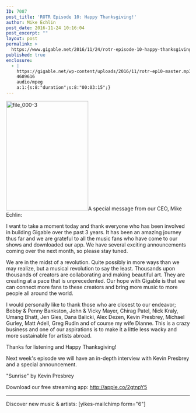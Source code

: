 ```yaml
---
ID: 7087
post_title: 'ROTR Episode 10: Happy Thanksgiving!'
author: Mike Echlin
post_date: 2016-11-24 10:16:04
post_excerpt: ""
layout: post
permalink: >
  https://www.gigable.net/2016/11/24/rotr-episode-10-happy-thanksgiving/
published: true
enclosure:
  - |
    https://gigable.net/wp-content/uploads/2016/11/rotr-ep10-master.mp3
    4689616
    audio/mpeg
    a:1:{s:8:"duration";s:8:"00:03:15";}
---
```

<a href="https://gigable.net/wp-content/uploads/2016/11/File_000-3-e1479996120257.jpeg"><img class="alignleft size-medium wp-image-7089" src="https://gigable.net/wp-content/uploads/2016/11/File_000-3-e1479996120257-225x300.jpeg" alt="file_000-3" width="225" height="300" /></a>A special message from our CEO, Mike Echlin:

I want to take a moment today and thank everyone who has been involved in building Gigable over the past 3 years. It has been an amazing journey thus far and we are grateful to all the music fans who have come to our shows and downloaded our app. We have several exciting announcements coming over the next month, so please stay tuned.

We are in the midst of a revolution. Quite possibly in more ways than we may realize, but a musical revolution to say the least. Thousands upon thousands of creators are collaborating and making beautiful art. They are creating at a pace that is unprecedented. Our hope with Gigable is that we can connect more fans to these creators and bring more music to more people all around the world.

I would personally like to thank those who are closest to our endeavor; Bobby &amp; Penny Bankston, John &amp; Vicky Mayer, Chirag Patel, Nick Kraly, Umang Bhatt, Jen Gies, Dana Balicki, Alex Dezen, Kevin Presbrey, Michael Gurley, Matt Adell, Greg Rudin and of course my wife Dianne. This is a crazy business and one of our aspirations is to make it a little less wacky and more sustainable for artists abroad.

Thanks for listening and Happy Thanksgiving!

Next week's episode we will have an in-depth interview with Kevin Presbrey and a special announcement.

"Sunrise" by Kevin Presbrey

Download our free streaming app: <a href="http://apple.co/2gtnpY5">http://apple.co/2gtnpY5</a>

<hr />

Discover new music &amp; artists: [yikes-mailchimp form="6"]